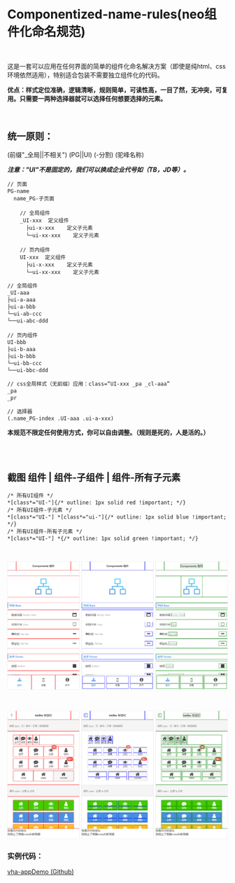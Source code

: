 # Componentized-name-rules(neo组件化命名规范)

<br/>

这是一套可以应用在任何界面的简单的组件化命名解决方案（即使是纯html、css环境依然适用），特别适合包装不需要独立组件化的代码。

**优点：样式定位准确，逻辑清晰，规则简单，可读性高，一目了然，无冲突，可复用。只需要一两种选择器就可以选择任何想要选择的元素。**

<br/>

## 统一原则：

(前缀"_全局||不相关") (PG||UI) (-分割) (驼峰名称)

*<b>注意："UI"不是固定的，我们可以换成企业代号如（TB，JD等）。</b>*

```
// 页面
PG-name
  name_PG-子页面
  
    // 全局组件
    _UI-xxx  定义组件
      ├ui-x-xxx    定义子元素
      └─ui-xx-xxx    定义子元素
    
    // 页内组件
    UI-xxx  定义组件
      ├ui-x-xxx    定义子元素
      └─ui-xx-xxx    定义子元素
```

```
// 全局组件
_UI-aaa
├ui-a-aaa
├ui-a-bbb
└─ui-ab-ccc
└──ui-abc-ddd

// 页内组件
UI-bbb
├ui-b-aaa
├ui-b-bbb
└─ui-bb-ccc
└──ui-bbc-ddd
```

```
// css全局样式（无前缀）应用：class=“UI-xxx _pa _cl-aaa”
_pa
_pr
```

```
// 选择器
(.name_PG-index .UI-aaa .ui-a-xxx)
```

**本规范不限定任何使用方式，你可以自由调整。（规则是死的，人是活的。）**

<br/>
<br/>

## 截图 组件 | 组件-子组件 | 组件-所有子元素

```
/* 所有UI组件 */
*[class*="UI-"]{/* outline: 1px solid red !important; */}
/* 所有UI组件-子元素 */
*[class*="UI-"] *[class*="ui-"]{/* outline: 1px solid blue !important; */}
/* 所有UI组件-所有子元素 */
*[class*="UI-"] *{/* outline: 1px solid green !important; */}
```

<br/>

![image](README/1.png)

<br/>

![image](README/2.png)

### 实例代码：

[vha-appDemo (Github)](https://github.com/neoStudioGroup/vha-appDemo)
